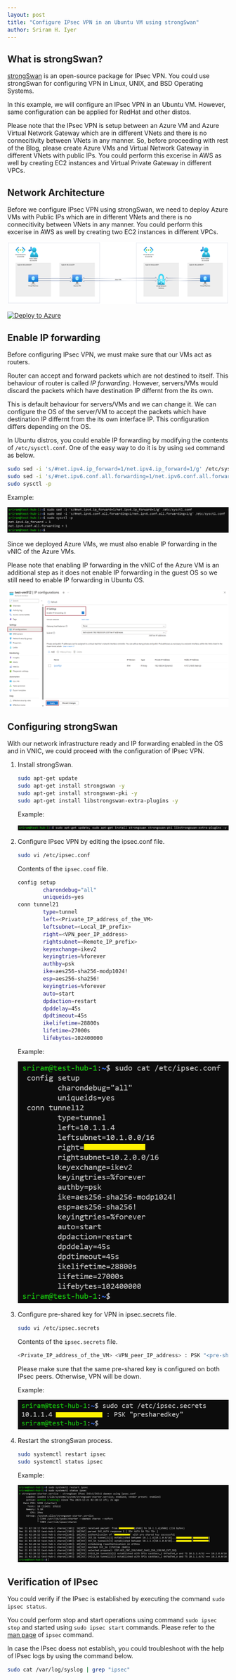 ```yaml
---
layout: post
title: "Configure IPsec VPN in an Ubuntu VM using strongSwan"
author: Sriram H. Iyer
---
```


## What is strongSwan?

[strongSwan](https://docs.strongswan.org/docs/5.9/howtos/introduction.html) is an open-source package for IPsec VPN. You could use strongSwan for configuring VPN in Linux, UNIX, and BSD Operating Systems.

In this example, we will configure an IPsec VPN in an Ubuntu VM. However, same configuration can be applied for RedHat and other distos.

Please note that the IPsec VPN is setup between an Azure VM and Azure Virtual Network Gateway which are in different VNets and there is no connecitivity between VNets in any manner. So, before proceeding with rest of the Blog, please create Azure VMs and Virtual Network Gateway in different VNets with public IPs. You could perform this excerise in AWS as well by creating EC2 instances and Virtual Private Gateway in different VPCs.

## Network Architecture

Before we configure IPsec VPN using strongSwan, we need to deploy Azure VMs with Public IPs which are in different VNets and there is no connecitivity between VNets in any manner. You could perform this excerise in AWS as well by creating two EC2 instances in different VPCs.

![network-diagram](https://raw.githubusercontent.com/hisriram96/hisriram96.github.io/main/_pictures/strongSwan-network-diagram.png)

[![Deploy to Azure](https://aka.ms/deploytoazurebutton)](https://portal.azure.com/#create/Microsoft.Template/uri/https%3A%2F%2Fraw.githubusercontent.com%2Fhisriram96%2Fblog%2Fmain%2F_arm-templates%2FstrongSwan-azure-deployment.json)

## Enable IP forwarding

Before configuring IPsec VPN, we must make sure that our VMs act as routers.

Router can accept and forward packets which are not destined to itself. This behaviour of router is called *IP forwarding*. However, servers/VMs would discard the packets which have destination IP differnt from the its own.

This is default behaviour for servers/VMs and we can change it. We can configure the OS of the server/VM to accept the packets which have destination IP differnt from the its own interface IP. This configuration differs depending on the OS.

In Ubuntu distros, you could enable IP forwarding by modifying the contents of ```/etc/sysctl.conf```. One of the easy way to do it is by using ```sed``` command as below.

```bash
sudo sed -i 's/#net.ipv4.ip_forward=1/net.ipv4.ip_forward=1/g' /etc/sysctl.conf
sudo sed -i 's/#net.ipv6.conf.all.forwarding=1/net.ipv6.conf.all.forwarding=1/g' /etc/sysctl.conf
sudo sysctl -p
```

Example:

<img src="https://raw.githubusercontent.com/hisriram96/hisriram96.github.io/1fc3beec3c7d26552ab6f5cdadbc162949118a11/_pictures/_images_2023-12-13-strongSwan-IPsec/image1.png">

Since we deployed Azure VMs, we must also enable IP forwarding in the vNIC of the Azure VMs.

Please note that enabling IP forwarding in the vNIC of the Azure VM is an additional step as it does not enable IP forwarding in the guest OS so we still need to enable IP forwarding in Ubuntu OS.

<img src="https://raw.githubusercontent.com/hisriram96/hisriram96.github.io/1fc3beec3c7d26552ab6f5cdadbc162949118a11/_pictures/_images_2023-12-13-strongSwan-IPsec/image2.png">

## Configuring strongSwan

With our network infrastructure ready and IP forwarding enabled in the OS and in VNIC, we could proceed with the configuration of IPsec VPN.

1. Install strongSwan.

   ```bash
   sudo apt-get update
   sudo apt-get install strongswan -y
   sudo apt-get install strongswan-pki -y
   sudo apt-get install libstrongswan-extra-plugins -y
   ```

   Example:
   
   <img src="https://raw.githubusercontent.com/hisriram96/hisriram96.github.io/1fc3beec3c7d26552ab6f5cdadbc162949118a11/_pictures/_images_2023-12-13-strongSwan-IPsec/image3.png">

3. Configure IPsec VPN by editing the ipsec.conf file.

   ```bash
   sudo vi /etc/ipsec.conf
   ```

   Contents of the ```ipsec.conf``` file.

   ```bash
   config setup
		   charondebug="all"
		   uniqueids=yes
   conn tunnel21
		   type=tunnel
		   left=<Private_IP_address_of_the_VM>
		   leftsubnet=<Local_IP_prefix>
		   right=<VPN_peer_IP_address>
		   rightsubnet=<Remote_IP_prefix>
		   keyexchange=ikev2
		   keyingtries=%forever
		   authby=psk
		   ike=aes256-sha256-modp1024!
		   esp=aes256-sha256!
		   keyingtries=%forever
		   auto=start
		   dpdaction=restart
		   dpddelay=45s
		   dpdtimeout=45s
		   ikelifetime=28800s
		   lifetime=27000s
		   lifebytes=102400000
   ```

   Example:

   <img src="https://raw.githubusercontent.com/hisriram96/hisriram96.github.io/1fc3beec3c7d26552ab6f5cdadbc162949118a11/_pictures/_images_2023-12-13-strongSwan-IPsec/image4.png">

5. Configure pre-shared key for VPN in ipsec.secrets file.

   ```bash
   sudo vi /etc/ipsec.secrets
   ```

   Contents of the ```ipsec.secrets``` file.

   ```bash
   <Private_IP_address_of_the_VM> <VPN_peer_IP_address> : PSK "<pre-shared_key>"
   ```

   Please make sure that the same pre-shared key is configured on both IPsec peers. Otherwise, VPN will be down.

   Example:

   <img src="https://raw.githubusercontent.com/hisriram96/hisriram96.github.io/1fc3beec3c7d26552ab6f5cdadbc162949118a11/_pictures/_images_2023-12-13-strongSwan-IPsec/image5.png">

7. Restart the strongSwan process.

   ```bash
   sudo systemctl restart ipsec
   sudo systemctl status ipsec
   ```

   Example:

   <img src="https://raw.githubusercontent.com/hisriram96/hisriram96.github.io/1fc3beec3c7d26552ab6f5cdadbc162949118a11/_pictures/_images_2023-12-13-strongSwan-IPsec/image6.png">

## Verification of IPsec

You could verify if the IPsec is established by executing the command ```sudo ipsec status```.

You could perform stop and start operations using command ```sudo ipsec stop``` and started using ```sudo ipsec start``` commands. Please refer to the [man page](https://manpages.ubuntu.com/manpages/noble/en/man8/ipsec.8.html) of ```ipsec``` command.

In case the IPsec doess not establish, you could troubleshoot with the help of IPsec logs by using the command below.

```bash
sudo cat /var/log/syslog | grep "ipsec"
```

<link rel="alternate" type="application/rss+xml"  href="{{ site.url }}/feed.xml" title="{{ site.title }}">
